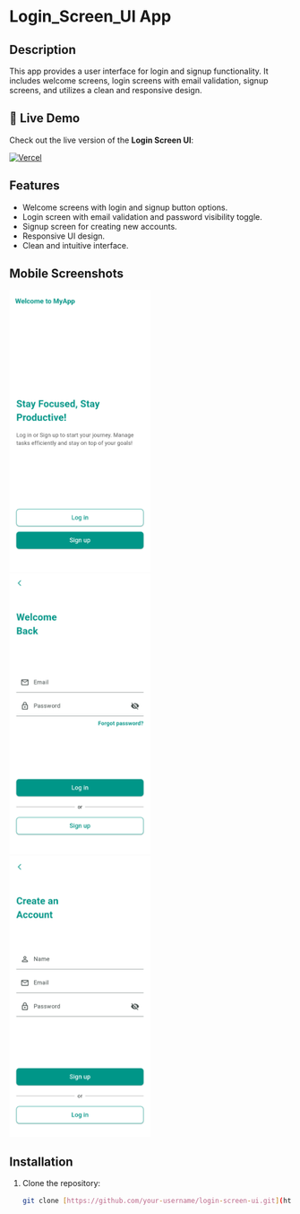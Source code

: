 # Login_Screen_UI App

## Description

This app provides a user interface for login and signup functionality. It includes welcome screens, login screens with email validation, signup screens, and utilizes a clean and responsive design.

## 🚀 Live Demo  
Check out the live version of the **Login Screen UI**:  

[![Vercel](https://img.shields.io/badge/Deployed%20on-Vercel-000000?style=for-the-badge&logo=vercel&logoColor=white)](https://login-screen-ui.vercel.app/)

## Features

- Welcome screens with login and signup button options.
- Login screen with email validation and password visibility toggle.
- Signup screen for creating new accounts.
- Responsive UI design.
- Clean and intuitive interface.

## Mobile Screenshots

<img src="./welcome_screen_mobile.png" alt="Welcome Screen Mobile" width="50%"/>
<img src="./login_screen_mobile.png" alt="Login Screen Mobile" width="50%"/>
<img src="./signup_screen_mobile.png" alt="Signup Screen Mobile" width="50%"/>

## Installation

1. Clone the repository:
   ```bash
   git clone [https://github.com/your-username/login-screen-ui.git](https://www.google.com/search?q=https://github.com/your-username/login-screen-ui.git)  // Replace with your repo URL
